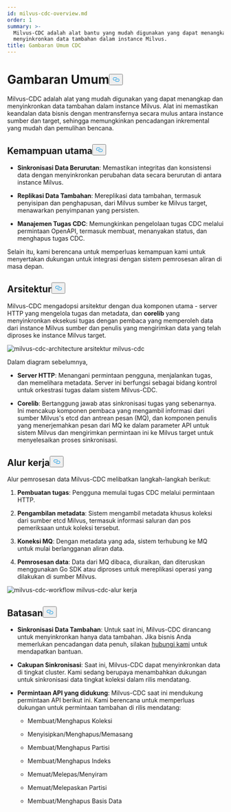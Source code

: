 ```yaml
---
id: milvus-cdc-overview.md
order: 1
summary: >-
  Milvus-CDC adalah alat bantu yang mudah digunakan yang dapat menangkap dan
  menyinkronkan data tambahan dalam instance Milvus.
title: Gambaran Umum CDC
---
```

<h1 id="Overview" class="common-anchor-header">Gambaran Umum<button data-href="#Overview" class="anchor-icon" translate="no">
      <svg translate="no"
        aria-hidden="true"
        focusable="false"
        height="20"
        version="1.1"
        viewBox="0 0 16 16"
        width="16"
      >
        <path
          fill="#0092E4"
          fill-rule="evenodd"
          d="M4 9h1v1H4c-1.5 0-3-1.69-3-3.5S2.55 3 4 3h4c1.45 0 3 1.69 3 3.5 0 1.41-.91 2.72-2 3.25V8.59c.58-.45 1-1.27 1-2.09C10 5.22 8.98 4 8 4H4c-.98 0-2 1.22-2 2.5S3 9 4 9zm9-3h-1v1h1c1 0 2 1.22 2 2.5S13.98 12 13 12H9c-.98 0-2-1.22-2-2.5 0-.83.42-1.64 1-2.09V6.25c-1.09.53-2 1.84-2 3.25C6 11.31 7.55 13 9 13h4c1.45 0 3-1.69 3-3.5S14.5 6 13 6z"
        ></path>
      </svg>
    </button></h1><p>Milvus-CDC adalah alat yang mudah digunakan yang dapat menangkap dan menyinkronkan data tambahan dalam instance Milvus. Alat ini memastikan keandalan data bisnis dengan mentransfernya secara mulus antara instance sumber dan target, sehingga memungkinkan pencadangan inkremental yang mudah dan pemulihan bencana.</p>
<h2 id="Key-capabilities" class="common-anchor-header">Kemampuan utama<button data-href="#Key-capabilities" class="anchor-icon" translate="no">
      <svg translate="no"
        aria-hidden="true"
        focusable="false"
        height="20"
        version="1.1"
        viewBox="0 0 16 16"
        width="16"
      >
        <path
          fill="#0092E4"
          fill-rule="evenodd"
          d="M4 9h1v1H4c-1.5 0-3-1.69-3-3.5S2.55 3 4 3h4c1.45 0 3 1.69 3 3.5 0 1.41-.91 2.72-2 3.25V8.59c.58-.45 1-1.27 1-2.09C10 5.22 8.98 4 8 4H4c-.98 0-2 1.22-2 2.5S3 9 4 9zm9-3h-1v1h1c1 0 2 1.22 2 2.5S13.98 12 13 12H9c-.98 0-2-1.22-2-2.5 0-.83.42-1.64 1-2.09V6.25c-1.09.53-2 1.84-2 3.25C6 11.31 7.55 13 9 13h4c1.45 0 3-1.69 3-3.5S14.5 6 13 6z"
        ></path>
      </svg>
    </button></h2><ul>
<li><p><strong>Sinkronisasi Data Berurutan</strong>: Memastikan integritas dan konsistensi data dengan menyinkronkan perubahan data secara berurutan di antara instance Milvus.</p></li>
<li><p><strong>Replikasi Data Tambahan</strong>: Mereplikasi data tambahan, termasuk penyisipan dan penghapusan, dari Milvus sumber ke Milvus target, menawarkan penyimpanan yang persisten.</p></li>
<li><p><strong>Manajemen Tugas CDC</strong>: Memungkinkan pengelolaan tugas CDC melalui permintaan OpenAPI, termasuk membuat, menanyakan status, dan menghapus tugas CDC.</p></li>
</ul>
<p>Selain itu, kami berencana untuk memperluas kemampuan kami untuk menyertakan dukungan untuk integrasi dengan sistem pemrosesan aliran di masa depan.</p>
<h2 id="Architecture" class="common-anchor-header">Arsitektur<button data-href="#Architecture" class="anchor-icon" translate="no">
      <svg translate="no"
        aria-hidden="true"
        focusable="false"
        height="20"
        version="1.1"
        viewBox="0 0 16 16"
        width="16"
      >
        <path
          fill="#0092E4"
          fill-rule="evenodd"
          d="M4 9h1v1H4c-1.5 0-3-1.69-3-3.5S2.55 3 4 3h4c1.45 0 3 1.69 3 3.5 0 1.41-.91 2.72-2 3.25V8.59c.58-.45 1-1.27 1-2.09C10 5.22 8.98 4 8 4H4c-.98 0-2 1.22-2 2.5S3 9 4 9zm9-3h-1v1h1c1 0 2 1.22 2 2.5S13.98 12 13 12H9c-.98 0-2-1.22-2-2.5 0-.83.42-1.64 1-2.09V6.25c-1.09.53-2 1.84-2 3.25C6 11.31 7.55 13 9 13h4c1.45 0 3-1.69 3-3.5S14.5 6 13 6z"
        ></path>
      </svg>
    </button></h2><p>Milvus-CDC mengadopsi arsitektur dengan dua komponen utama - server HTTP yang mengelola tugas dan metadata, dan <strong>corelib</strong> yang menyinkronkan eksekusi tugas dengan pembaca yang memperoleh data dari instance Milvus sumber dan penulis yang mengirimkan data yang telah diproses ke instance Milvus target.</p>
<p>
  
   <span class="img-wrapper"> <img translate="no" src="/docs/v2.4.x/assets/milvus-cdc-architecture.png" alt="milvus-cdc-architecture" class="doc-image" id="milvus-cdc-architecture" />
   </span> <span class="img-wrapper"> <span>arsitektur milvus-cdc</span> </span></p>
<p>Dalam diagram sebelumnya,</p>
<ul>
<li><p><strong>Server HTTP</strong>: Menangani permintaan pengguna, menjalankan tugas, dan memelihara metadata. Server ini berfungsi sebagai bidang kontrol untuk orkestrasi tugas dalam sistem Milvus-CDC.</p></li>
<li><p><strong>Corelib</strong>: Bertanggung jawab atas sinkronisasi tugas yang sebenarnya. Ini mencakup komponen pembaca yang mengambil informasi dari sumber Milvus's etcd dan antrean pesan (MQ), dan komponen penulis yang menerjemahkan pesan dari MQ ke dalam parameter API untuk sistem Milvus dan mengirimkan permintaan ini ke Milvus target untuk menyelesaikan proses sinkronisasi.</p></li>
</ul>
<h2 id="Workflow" class="common-anchor-header">Alur kerja<button data-href="#Workflow" class="anchor-icon" translate="no">
      <svg translate="no"
        aria-hidden="true"
        focusable="false"
        height="20"
        version="1.1"
        viewBox="0 0 16 16"
        width="16"
      >
        <path
          fill="#0092E4"
          fill-rule="evenodd"
          d="M4 9h1v1H4c-1.5 0-3-1.69-3-3.5S2.55 3 4 3h4c1.45 0 3 1.69 3 3.5 0 1.41-.91 2.72-2 3.25V8.59c.58-.45 1-1.27 1-2.09C10 5.22 8.98 4 8 4H4c-.98 0-2 1.22-2 2.5S3 9 4 9zm9-3h-1v1h1c1 0 2 1.22 2 2.5S13.98 12 13 12H9c-.98 0-2-1.22-2-2.5 0-.83.42-1.64 1-2.09V6.25c-1.09.53-2 1.84-2 3.25C6 11.31 7.55 13 9 13h4c1.45 0 3-1.69 3-3.5S14.5 6 13 6z"
        ></path>
      </svg>
    </button></h2><p>Alur pemrosesan data Milvus-CDC melibatkan langkah-langkah berikut:</p>
<ol>
<li><p><strong>Pembuatan tugas</strong>: Pengguna memulai tugas CDC melalui permintaan HTTP.</p></li>
<li><p><strong>Pengambilan metadata</strong>: Sistem mengambil metadata khusus koleksi dari sumber etcd Milvus, termasuk informasi saluran dan pos pemeriksaan untuk koleksi tersebut.</p></li>
<li><p><strong>Koneksi MQ</strong>: Dengan metadata yang ada, sistem terhubung ke MQ untuk mulai berlangganan aliran data.</p></li>
<li><p><strong>Pemrosesan data</strong>: Data dari MQ dibaca, diuraikan, dan diteruskan menggunakan Go SDK atau diproses untuk mereplikasi operasi yang dilakukan di sumber Milvus.</p></li>
</ol>
<p>
  
   <span class="img-wrapper"> <img translate="no" src="/docs/v2.4.x/assets/milvus-cdc-workflow.png" alt="milvus-cdc-workflow" class="doc-image" id="milvus-cdc-workflow" />
   </span> <span class="img-wrapper"> <span>milvus-cdc-alur kerja</span> </span></p>
<h2 id="Limits" class="common-anchor-header">Batasan<button data-href="#Limits" class="anchor-icon" translate="no">
      <svg translate="no"
        aria-hidden="true"
        focusable="false"
        height="20"
        version="1.1"
        viewBox="0 0 16 16"
        width="16"
      >
        <path
          fill="#0092E4"
          fill-rule="evenodd"
          d="M4 9h1v1H4c-1.5 0-3-1.69-3-3.5S2.55 3 4 3h4c1.45 0 3 1.69 3 3.5 0 1.41-.91 2.72-2 3.25V8.59c.58-.45 1-1.27 1-2.09C10 5.22 8.98 4 8 4H4c-.98 0-2 1.22-2 2.5S3 9 4 9zm9-3h-1v1h1c1 0 2 1.22 2 2.5S13.98 12 13 12H9c-.98 0-2-1.22-2-2.5 0-.83.42-1.64 1-2.09V6.25c-1.09.53-2 1.84-2 3.25C6 11.31 7.55 13 9 13h4c1.45 0 3-1.69 3-3.5S14.5 6 13 6z"
        ></path>
      </svg>
    </button></h2><ul>
<li><p><strong>Sinkronisasi Data Tambahan</strong>: Untuk saat ini, Milvus-CDC dirancang untuk menyinkronkan hanya data tambahan. Jika bisnis Anda memerlukan pencadangan data penuh, silakan <a href="https://milvus.io/community">hubungi kami</a> untuk mendapatkan bantuan.</p></li>
<li><p><strong>Cakupan Sinkronisasi</strong>: Saat ini, Milvus-CDC dapat menyinkronkan data di tingkat cluster. Kami sedang berupaya menambahkan dukungan untuk sinkronisasi data tingkat koleksi dalam rilis mendatang.</p></li>
<li><p><strong>Permintaan API yang didukung</strong>: Milvus-CDC saat ini mendukung permintaan API berikut ini. Kami berencana untuk memperluas dukungan untuk permintaan tambahan di rilis mendatang:</p>
<ul>
<li><p>Membuat/Menghapus Koleksi</p></li>
<li><p>Menyisipkan/Menghapus/Memasang</p></li>
<li><p>Membuat/Menghapus Partisi</p></li>
<li><p>Membuat/Menghapus Indeks</p></li>
<li><p>Memuat/Melepas/Menyiram</p></li>
<li><p>Memuat/Melepaskan Partisi</p></li>
<li><p>Membuat/Menghapus Basis Data</p></li>
</ul></li>
</ul>
